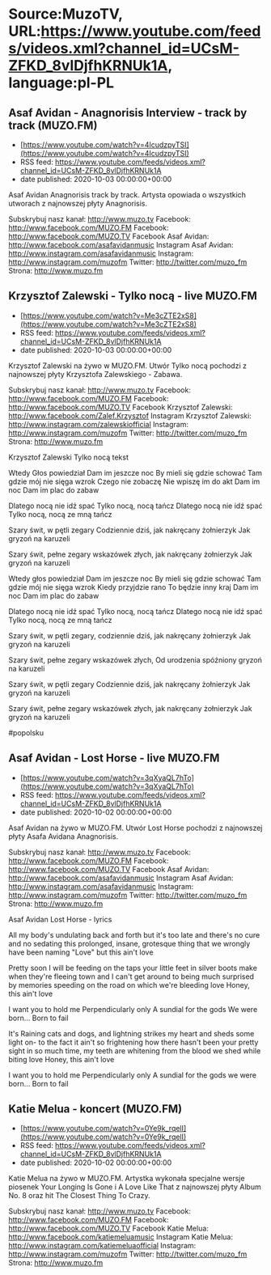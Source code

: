 # Source:MuzoTV, URL:https://www.youtube.com/feeds/videos.xml?channel_id=UCsM-ZFKD_8vlDjfhKRNUk1A, language:pl-PL

## Asaf Avidan - Anagnorisis Interview - track by track (MUZO.FM)
 - [https://www.youtube.com/watch?v=4IcudzpyTSI](https://www.youtube.com/watch?v=4IcudzpyTSI)
 - RSS feed: https://www.youtube.com/feeds/videos.xml?channel_id=UCsM-ZFKD_8vlDjfhKRNUk1A
 - date published: 2020-10-03 00:00:00+00:00

Asaf Avidan Anagnorisis track by track. Artysta opowiada o wszystkich utworach z najnowszej płyty Anagnorisis. 

Subskrybuj nasz kanał: http://www.muzo.tv
Facebook: http://www.facebook.com/MUZO.FM
Facebook: http://www.facebook.com/MUZO.TV
Facebook Asaf Avidan: http://www.facebook.com/asafavidanmusic
Instagram Asaf Avidan: http://www.instagram.com/asafavidanmusic
Instagram: http://www.instagram.com/muzofm
Twitter: http://twitter.com/muzo_fm
Strona: http://www.muzo.fm

## Krzysztof Zalewski - Tylko nocą - live MUZO.FM
 - [https://www.youtube.com/watch?v=Me3cZTE2xS8](https://www.youtube.com/watch?v=Me3cZTE2xS8)
 - RSS feed: https://www.youtube.com/feeds/videos.xml?channel_id=UCsM-ZFKD_8vlDjfhKRNUk1A
 - date published: 2020-10-03 00:00:00+00:00

Krzysztof Zalewski na żywo w MUZO.FM. Utwór Tylko nocą pochodzi z najnowszej płyty Krzysztofa Zalewskiego - Zabawa. 

Subskrybuj nasz kanał: http://www.muzo.tv
Facebook: http://www.facebook.com/MUZO.FM
Facebook: http://www.facebook.com/MUZO.TV
Facebook Krzysztof Zalewski: http://www.facebook.com/Zalef.Krzysztof
Instagram Krzysztof Zalewski: http://www.instagram.com/zalewskiofficial
Instagram: http://www.instagram.com/muzofm
Twitter: http://twitter.com/muzo_fm
Strona: http://www.muzo.fm


Krzysztof Zalewski Tylko nocą tekst 

Wtedy Głos powiedział 
Dam im jeszcze noc
By mieli się gdzie schować
Tam gdzie mój nie sięga wzrok
Czego nie zobaczę
Nie wpiszę im do akt
Dam im noc
Dam im plac do zabaw

Dlatego nocą nie idź spać 
Tylko nocą, nocą tańcz 
Dlatego nocą nie idź spać 
Tylko nocą, nocą ze mną tańcz  

Szary świt, w pętli zegary
Codziennie dziś, jak nakręcany żołnierzyk
Jak gryzoń na karuzeli

Szary świt, pełne zegary wskazówek złych, jak nakręcany żołnierzyk
Jak gryzoń na karuzeli

Wtedy głos powiedział 
Dam im jeszcze noc
By mieli się gdzie schować
Tam gdzie mój nie sięga wzrok
Kiedy przyjdzie rano
To będzie inny kraj 
Dam im noc
Dam im plac do zabaw

Dlatego nocą nie idź spać 
Tylko nocą, nocą tańcz 
Dlatego nocą nie idź spać 
Tylko nocą, nocą ze mną tańcz

Szary świt, w pętli zegary, 
codziennie dziś, jak nakręcany żołnierzyk
Jak gryzoń na karuzeli

Szary świt, pełne zegary wskazówek złych, 
Od urodzenia spóźniony 
gryzoń na karuzeli

Szary świt, w pętli zegary
Codziennie dziś, jak nakręcany żołnierzyk
Jak gryzoń na karuzeli

Szary świt, pełne zegary wskazówek złych, jak nakręcany żołnierzyk
Jak gryzoń na karuzeli 

#popolsku

## Asaf Avidan - Lost Horse - live MUZO.FM
 - [https://www.youtube.com/watch?v=3qXyaQL7hTo](https://www.youtube.com/watch?v=3qXyaQL7hTo)
 - RSS feed: https://www.youtube.com/feeds/videos.xml?channel_id=UCsM-ZFKD_8vlDjfhKRNUk1A
 - date published: 2020-10-02 00:00:00+00:00

Asaf Avidan na żywo w MUZO.FM. Utwór Lost Horse pochodzi z najnowszej płyty Asafa Avidana Anagnorisis. 

Subskrybuj nasz kanał: http://www.muzo.tv
Facebook: http://www.facebook.com/MUZO.FM
Facebook: http://www.facebook.com/MUZO.TV
Facebook Asaf Avidan: http://www.facebook.com/asafavidanmusic
Instagram Asaf Avidan: http://www.instagram.com/asafavidanmusic
Instagram: http://www.instagram.com/muzofm
Twitter: http://twitter.com/muzo_fm
Strona: http://www.muzo.fm


Asaf Avidan Lost Horse - lyrics

All my body's undulating
back and forth but it's too late and
there's no cure and no sedating
this prolonged, insane, grotesque thing
that we wrongly have been naming "Love"
but this ain't love

Pretty soon I will be feeding
on the taps your little feet in
silver boots make when they're fleeing town
and I can't get around to being
much surprised by memories speeding
on the road on which we're bleeding love
Honey, this ain't love

I want you to hold me
Perpendicularly only
A sundial for the gods
We were born… Born to fail

It's Raining cats and dogs, and lightning
strikes my heart and sheds some light on-
to the fact it ain't so frightening
how there hasn't been your pretty sight in
so much time, my teeth are whitening
from the blood we shed while biting love
Honey, this ain't love

I want you to hold me
Perpendicularly only
A sundial for the gods
we were born… Born to fail

## Katie Melua - koncert (MUZO.FM)
 - [https://www.youtube.com/watch?v=0Ye9k_rqelI](https://www.youtube.com/watch?v=0Ye9k_rqelI)
 - RSS feed: https://www.youtube.com/feeds/videos.xml?channel_id=UCsM-ZFKD_8vlDjfhKRNUk1A
 - date published: 2020-10-02 00:00:00+00:00

Katie Melua na żywo w MUZO.FM. Artystka wykonała specjalne wersje piosenek Your Longing Is Gone i A Love Like That z najnowszej płyty Album No. 8 oraz hit The Closest Thing To Crazy. 

Subskrybuj nasz kanał: http://www.muzo.tv
Facebook: http://www.facebook.com/MUZO.FM
Facebook: http://www.facebook.com/MUZO.TV
Facebook Katie Melua: http://www.facebook.com/katiemeluamusic
Instagram Katie Melua: http://www.instagram.com/katiemeluaofficial
Instagram: http://www.instagram.com/muzofm
Twitter: http://twitter.com/muzo_fm
Strona: http://www.muzo.fm

